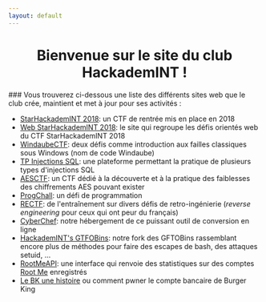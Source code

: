 ```yaml
---
layout: default
---
```


<h1 align="center"><b>Bienvenue sur le site du club<br/>HackademINT !</b></h1>
### Vous trouverez ci-dessous une liste des différents sites web que le club crée, maintient et met à jour pour ses activités :

* [StarHackademINT 2018](https://star2018.hackademint.org/): un CTF de rentrée mis en place en 2018
* [Web StarHackademINT 2018](https://webstar2018.hackademint.org/): le site qui regroupe les défis orientés web du CTF StarHackademINT 2018
* [WindaubeCTF](https://windaube.hackademint.org/): deux défis comme introduction aux failles classiques sous Windows (nom de code Windaube)
* [TP Injections SQL](https://sql.hackademint.org/): une plateforme permettant la pratique de plusieurs types d'injections SQL
* [AESCTF](https://aesctf.hackademint.org/): un CTF dédié à la découverte et à la pratique des faiblesses des chiffrements AES pouvant exister
* [ProgChall](https://prog.hackademint.org/): un défi de programmation
* [RECTF](https://reverse.hackademint.org/): de l'entraînement sur divers défis de retro-ingénierie (*reverse engineering* pour ceux qui ont peur du français)
* [CyberChef](https://cyberchef.hackademint.org/): notre hébergement de ce puissant outil de conversion en ligne
* [HackademINT's GTFOBins](https://gtfo.hackademint.org/): notre fork des GFTOBins rassemblant encore plus de méthodes pour faire des escapes de bash, des attaques setuid, ...
* [RootMeAPI](https://root-me-api.hackademint.org/): une interface qui renvoie des statistiques sur des comptes [Root Me](https://www.root-me.org/) enregistrés
* [Le BK une histoire](https://bk.hackademint.org/) ou comment pwner le compte bancaire de Burger King
